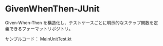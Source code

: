 # GivenWhenThen-JUnit
Given-When-Then を構造化し、テストケースごとに明示的なステップ関数を定義できるフォーマットリポジトリ。

サンプルコード：
[MainUnitTest.kt](https://github.com/kazu09/GivenWhenThen-JUnit/blob/main/app/src/test/java/com/kazu/givenwhenthen_junit/MainUnitTest.kt)
